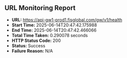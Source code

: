 ## URL Monitoring Report

- **URL:** https://api-gw1-prod1.fisglobal.com/gw/v1/health
- **Start Time:** 2025-06-14T20:47:42.175988
- **End Time:** 2025-06-14T20:47:42.466066
- **Total Time Taken:** 0.290078 seconds
- **HTTP Status Code:** 200
- **Status:** Success
- **Failure Reason:** N/A
